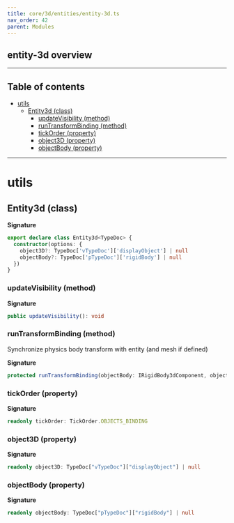 ```yaml
---
title: core/3d/entities/entity-3d.ts
nav_order: 42
parent: Modules
---
```


## entity-3d overview

---

<h2 class="text-delta">Table of contents</h2>

- [utils](#utils)
  - [Entity3d (class)](#entity3d-class)
    - [updateVisibility (method)](#updatevisibility-method)
    - [runTransformBinding (method)](#runtransformbinding-method)
    - [tickOrder (property)](#tickorder-property)
    - [object3D (property)](#object3d-property)
    - [objectBody (property)](#objectbody-property)

---

# utils

## Entity3d (class)

**Signature**

```ts
export declare class Entity3d<TypeDoc> {
  constructor(options: {
    object3D?: TypeDoc['vTypeDoc']['displayObject'] | null
    objectBody?: TypeDoc['pTypeDoc']['rigidBody'] | null
  })
}
```

### updateVisibility (method)

**Signature**

```ts
public updateVisibility(): void
```

### runTransformBinding (method)

Synchronize physics body transform with entity (and mesh if defined)

**Signature**

```ts
protected runTransformBinding(objectBody: IRigidBody3dComponent, object3D: IDisplayObject3dComponent | null): void
```

### tickOrder (property)

**Signature**

```ts
readonly tickOrder: TickOrder.OBJECTS_BINDING
```

### object3D (property)

**Signature**

```ts
readonly object3D: TypeDoc["vTypeDoc"]["displayObject"] | null
```

### objectBody (property)

**Signature**

```ts
readonly objectBody: TypeDoc["pTypeDoc"]["rigidBody"] | null
```

